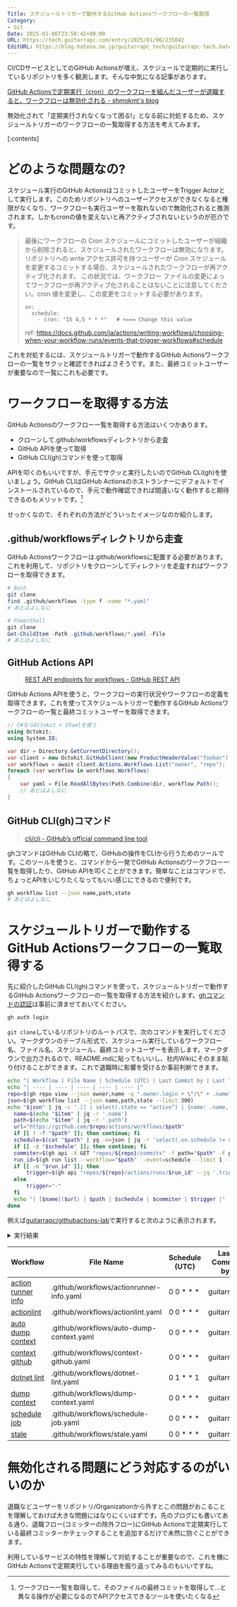 ```yaml
---
Title: スケジュールトリガーで動作するGitHub Actionsワークフローの一覧取得
Category:
- Git
Date: 2025-01-06T23:50:42+09:00
URL: https://tech.guitarrapc.com/entry/2025/01/06/235042
EditURL: https://blog.hatena.ne.jp/guitarrapc_tech/guitarrapc-tech.hatenablog.com/atom/entry/6802418398317954590
---
```


CI/CDサービスとしてのGitHub Actionsが増え、スケジュールで定期的に実行しているリポジトリを多く観測します。そんな中気になる記事があります。

[GitHub Actionsで定期実行（cron）のワークフローを組んだユーザーが退職すると、ワークフローは無効化される - shmokmt's blog](https://shmokmt.hatenablog.com/entry/2024/12/26/142250)

無効化されて「定期実行されなくなって困る!」となる前に対処するため、スケジュールトリガーのワークフローの一覧取得する方法を考えてみます。

[:contents]

# どのような問題なの?

スケジュール実行のGitHub ActionsはコミットしたユーザーをTrigger Actorとして実行します。このためリポジトリへのユーザーアクセスができなくなると権限がなくなり、ワークフローも実行ユーザーを取れないので無効化されると推測されます。しかもcronの値を変えないと再アクティブされないというのが厄介です。

> 最後にワークフローの Cron スケジュールにコミットしたユーザーが組織から削除されると、スケジュールされたワークフローは無効になります。 リポジトリへの write アクセス許可を持つユーザーが Cron スケジュールを変更するコミットする場合、スケジュールされたワークフローが再アクティブ化されます。 この状況では、ワークフロー ファイルの変更によってワークフローが再アクティブ化されることはないことに注意してください。cron 値を変更し、この変更をコミットする必要があります。
>
> ```
> on:
>   schedule:
>     - cron: "15 4,5 * * *"   # <=== Change this value
> ```
> ref: https://docs.github.com/ja/actions/writing-workflows/choosing-when-your-workflow-runs/events-that-trigger-workflows#schedule

これを対処するには、スケジュールトリガーで動作するGitHub Actionsワークフローの一覧をサクッと確認できればよさそうです。また、最終コミットユーザーが重要なので一覧にこれも必要です。

# ワークフローを取得する方法

GitHub Actionsのワークフロー一覧を取得する方法はいくつかあります。

* クローンして.github/workflowsディレクトリから走査
* GitHub APIを使って取得
* GitHub CLI(gh)コマンドを使って取得

APIを叩くのもいいですが、手元でサクッと実行したいのでGitHub CLI(gh)を使いましょう。GitHub CLIはGitHub Actionsのホストランナーにデフォルトでインストールされているので、手元で動作確認できれば間違いなく動作すると期待できるのもメリットです。[^1]

せっかくなので、それぞれの方法がどういったイメージなのか紹介します。

## .github/workflowsディレクトリから走査

GitHub Actionsワークフローは.github/workflowsに配置する必要があります。これを利用して、リポジトリをクローンしてディレクトリを走査すればワークフローを取得できます。

```sh
# Bash
git clone
find .github/workflows -type f -name "*.yaml"
# あとはよしなに
```

```ps1
# PowerShell
git clone
Get-ChildItem -Path .github/workflows/*.yaml -File
# あとはよしなに
```

## GitHub Actions API

> [REST API endpoints for workflows - GitHub REST API](https://docs.github.com/en/rest/actions/workflows)

GitHub Actions APIを使うと、ワークフローの実行状況やワークフローの定義を取得できます。これを使ってスケジュールトリガーで動作するGitHub Actionsワークフローの一覧と最終コミットユーザーを取得できます。

```cs
// C#ならOctokit + VYamlを使う
using Octokit;
using System.IO;

var dir = Directory.GetCurrentDirectory();
var client = new Octokit.GitHubClient(new ProductHeaderValue("foobar"));
var workflows = await client.Actions.Workflows.List("owner", "repo");
foreach (var workflow in workflows.Workflows)
{
    var yaml = File.ReadAllBytes(Path.Combine(dir, workflow.Path));
    // あとはよしなに
}
```

## GitHub CLI(gh)コマンド

> [cli/cli - GitHub’s official command line tool](https://github.com/cli/cli)

ghコマンドはGitHub CLIの略で、GitHubの操作をCLIから行うためのツールです。このツールを使うと、コマンドから一発でGitHub Actionsのワークフロー一覧を取得したり、GitHub APIを叩くことができます。簡単なことはコマンドで、ちょっとAPIをいじりたくなってもいい感じにできるので便利です。

```sh
gh workflow list --json name,path,state
# あとはよしなに
```

# スケジュールトリガーで動作するGitHub Actionsワークフローの一覧取得する

先に紹介したGitHub CLI(gh)コマンドを使って、スケジュールトリガーで動作するGitHub Actionsワークフローの一覧を取得する方法を紹介します。[ghコマンドの認証]((https://cli.github.com/manual/gh_auth_login))は事前に済ませておいてください。

```sh
gh auth login
```

`git clone`しているリポジトリのルートパスで、次のコマンドを実行してください。マークダウンのテーブル形式で、スケジュール実行しているワークフロー名、ファイル名、スケジュール、最終コミットユーザーを表示します。マークダウンで出力されるので、README.mdに貼ってもいいし、社内Wikiにそのまま貼り付けることができます。これで退職時に影響を受けるか事前判断できます。

```sh
echo "| Workflow | File Name | Schedule (UTC) | Last Commit by | Last TriggerActor |"
echo "| ---- | ---- | ---- | ---- | ---- |"
repo=$(gh repo view --json owner,name -q ".owner.login + \"/\" + .name")
json=$(gh workflow list --json name,path,state --limit 300)
echo "$json" | jq -c '.[] | select(.state == "active") | {name: .name, path: .path}' | sort | while read -r item; do
  name=$(echo "$item" | jq -r '.name')
  path=$(echo "$item" | jq -r '.path')
  url="https://github.com/$repo/actions/workflows/$path"
  if [[ ! -f "$path" ]]; then continue; fi
  schedule=$(cat "$path" | yq -o=json | jq -r 'select(.on.schedule != null) | [.on.schedule[].cron] | join("<br/>")')
  if [[ -z "$schedule" ]]; then continue; fi
  commiter=$(gh api -X GET "repos/${repo}/commits" -f path="$path" -F per_page=1 | jq -r ".[].committer.login")
  run_id=$(gh run list --workflow="$path" --event=schedule --limit 1 --json databaseId --jq '.[0].databaseId')
  if [[ -n "$run_id" ]]; then
      trigger=$(gh api "repos/${repo}/actions/runs/$run_id" --jq '.triggering_actor.login')
  else
      trigger="-"
  fi
  echo "| [$name]($url) | $path | $schedule | $commiter | $trigger |"
done
```

例えば[guitarrapc/githubactions-lab](https://github.com/guitarrapc/githubactions-lab)で実行すると次のように表示されます。

<details><summary>実行結果</summary>

```markdown
| Workflow | File Name | Schedule (UTC) | Last Commit by | Last TriggerActor |
| ---- | ---- | ---- | ---- | ---- |
| [action runner info](https://github.com/guitarrapc/githubactions-lab/actions/workflows/.github/workflows/actionrunner-info.yaml) | .github/workflows/actionrunner-info.yaml | 0 0 * * * | guitarrapc | guitarrapc |
| [actionlint](https://github.com/guitarrapc/githubactions-lab/actions/workflows/.github/workflows/actionlint.yaml) | .github/workflows/actionlint.yaml | 0 0 * * * | guitarrapc | guitarrapc |
| [auto dump context](https://github.com/guitarrapc/githubactions-lab/actions/workflows/.github/workflows/auto-dump-context.yaml) | .github/workflows/auto-dump-context.yaml | 0 0 * * * | guitarrapc | guitarrapc |
| [context github](https://github.com/guitarrapc/githubactions-lab/actions/workflows/.github/workflows/context-github.yaml) | .github/workflows/context-github.yaml | 0 0 * * * | guitarrapc | guitarrapc |
| [dotnet lint](https://github.com/guitarrapc/githubactions-lab/actions/workflows/.github/workflows/dotnet-lint.yaml) | .github/workflows/dotnet-lint.yaml | 0 1 * * 1 | guitarrapc | guitarrapc |
| [dump context](https://github.com/guitarrapc/githubactions-lab/actions/workflows/.github/workflows/dump-context.yaml) | .github/workflows/dump-context.yaml | 0 0 * * * | guitarrapc | guitarrapc |
| [schedule job](https://github.com/guitarrapc/githubactions-lab/actions/workflows/.github/workflows/schedule-job.yaml) | .github/workflows/schedule-job.yaml | 0 0 * * * | guitarrapc | guitarrapc |
| [stale](https://github.com/guitarrapc/githubactions-lab/actions/workflows/.github/workflows/stale.yaml) | .github/workflows/stale.yaml | 0 0 * * * | guitarrapc | guitarrapc |
```

</details>

<!-- textlint-disable -->

| Workflow | File Name | Schedule (UTC) | Last Commit by | Last TriggerActor |
| ---- | ---- | ---- | ---- | ---- |
| [action runner info](https://github.com/guitarrapc/githubactions-lab/actions/workflows/.github/workflows/actionrunner-info.yaml) | .github/workflows/actionrunner-info.yaml | 0 0 * * * | guitarrapc | guitarrapc |
| [actionlint](https://github.com/guitarrapc/githubactions-lab/actions/workflows/.github/workflows/actionlint.yaml) | .github/workflows/actionlint.yaml | 0 0 * * * | guitarrapc | guitarrapc |
| [auto dump context](https://github.com/guitarrapc/githubactions-lab/actions/workflows/.github/workflows/auto-dump-context.yaml) | .github/workflows/auto-dump-context.yaml | 0 0 * * * | guitarrapc | guitarrapc |
| [context github](https://github.com/guitarrapc/githubactions-lab/actions/workflows/.github/workflows/context-github.yaml) | .github/workflows/context-github.yaml | 0 0 * * * | guitarrapc | guitarrapc |
| [dotnet lint](https://github.com/guitarrapc/githubactions-lab/actions/workflows/.github/workflows/dotnet-lint.yaml) | .github/workflows/dotnet-lint.yaml | 0 1 * * 1 | guitarrapc | guitarrapc |
| [dump context](https://github.com/guitarrapc/githubactions-lab/actions/workflows/.github/workflows/dump-context.yaml) | .github/workflows/dump-context.yaml | 0 0 * * * | guitarrapc | guitarrapc |
| [schedule job](https://github.com/guitarrapc/githubactions-lab/actions/workflows/.github/workflows/schedule-job.yaml) | .github/workflows/schedule-job.yaml | 0 0 * * * | guitarrapc | guitarrapc |
| [stale](https://github.com/guitarrapc/githubactions-lab/actions/workflows/.github/workflows/stale.yaml) | .github/workflows/stale.yaml | 0 0 * * * | guitarrapc | guitarrapc |

<!-- textlint-enable -->

# 無効化される問題にどう対応するのがいいのか

退職などユーザーをリポジトリ/Organizationから外すとこの問題がおこることを理解しておけば大きな問題にはなりにくいはずです。先のブログにも書いてある通り、退職フロー(コミッターの除外フロー)にGitHub Actionsで定期実行している最終コミッターかチェックすることを追加するだけで未然に防ぐことができます。

利用しているサービスの特性を理解して対処することが重要なので、これを機にGitHub Actionsで定期実行している理由を振り返ってみるのもいいですね。

[^1]: ワークフロー一覧を取得して、そのファイルの最終コミットを取得して...と異なる操作が必要になるのでAPIアクセスできるツールを使いたくなる
